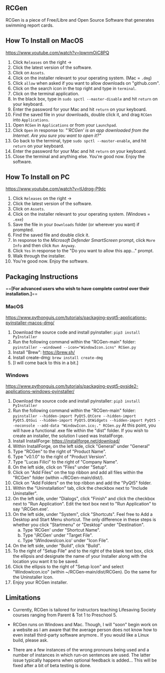 ## RCGen
RCGen is a piece of Free/Libre and Open Source Software that generates swimming report cards.

## How To Install on MacOS
https://www.youtube.com/watch?v=IpwnmOiC8PQ
1. Click `Releases` on the right ->
2. Click the latest version of the software.
3. Click on `Assets`.
4. Click on the installer relevant to your operating system.
  (Mac = `.dmg`)
5. Click `allow` when asked if you want to allow downloads on "github.com".
6. Click on the search icon in the top right and type in `terminal`.
7. Click on the terminal application.
8. In the black box, type in `sudo spctl --master-disable` and hit `return` on your keyboard.
9. Enter the password for your Mac and hit `return` on your keyboard.
9. Find the saved file in your downloads, double click it, and drag `RCGen` into `Applications`.
10. Open `RCGen` in `Applications` or from your `Launchpad`.
11. Click `Open` in response to: _"'RCGen' is an app downloaded from the Internet. Are you sure you want to open it?"_
12. Go back to the terminal, type `sudo spctl --master-enable`, and hit `return` on your keyboard.
13. Enter the password for your Mac and hit `return` on your keyboard.
14. Close the terminal and anything else. You're good now. Enjoy the software.

## How To Install on PC
https://www.youtube.com/watch?v=tUdrqg-P9dc
1. Click `Releases` on the right ->
2. Click the latest version of the software.
3. Click on `Assets`.
4. Click on the installer relevant to your operating system.
  (Windows = `.exe`)
5. Save the file in your `Downloads` folder (or wherever you want) if prompted.
6. Find the saved file and double click it.
7. In response to the _Microsoft Defender SmartScreen_ prompt, click `More Info` and then click `Run Anyway`.
8. Click `Yes` in response to the "Do you want to allow this app..." prompt.
9. Walk through the installer.
10. You're good now. Enjoy the software.

## Packaging Instructions
==**[For advanced users who wish to have complete control over their installation.]**==

  ### MacOS
  https://www.pythonguis.com/tutorials/packaging-pyqt5-applications-pyinstaller-macos-dmg/
1. Download the source code and install pyinstaller:
  `pip3 install PyInstaller`
2. Run the following command within the "RCGen-main" folder:
  `pyinstaller --windowed --icon="WindowIcon.icns" RCGen.py`
3. Install "Brew": https://brew.sh/
4. Install create-dmg:
`brew install create-dmg`
5. [I will come back to this in a bit.]

  ### Windows
  https://www.pythonguis.com/tutorials/packaging-pyqt5-pyside2-applications-windows-pyinstaller/
1. Download the source code and install pyinstaller:
  `pip3 install PyInstaller`
2. Run the following command within the "RCGen-main" folder:
  `pyinstaller --hidden-import PyQt5.QtCore --hidden-import PyQt5.QtGui --hidden-import PyQt5.QtWidgets --hidden-import PyQt5 --noconsole --add-data "WindowIcon.ico;." RCGen.py`
  At this point, you will have a functional .exe file within the "dist" folder.
  If you wish to create an installer, the solution I used was InstallForge.
3. Install InstallForge: https://installforge.net/download/
4. Within InstallForge, on the left side, click "General" under "General"
5. Type "RCGen" to the right of "Product Name".
6. Type "v0.1.0" to the right of "Product Version".
7. Type "Lucas Filici" to the right of "Company Name".
8. On the left side, click on "Files" under "Setup".
9. Click on "Add Files" on the top ribbon and add all files within the "RCGen" folder (within ~/RCGen-main/dist/).
10. Click on "Add Folders" on the top ribbon and add the "PyQt5" folder.
11. Within the "Uninstallation" tab, click the checkbox next to "Include Uninstaller".
12. On the left side, under "Dialogs", click "Finish" and click the checkbox next to "Run Application". Edit the text box next to "Run Application" to say '<InstallPath>\RCGen.exe'.
13. On the left side, under "System", click "Shortcuts". Feel free to Add a Desktop and Start Menu shortcut. The only difference in these steps is whether you click "Startmenu" or "Desktop" under "Destination".\
&nbsp;&nbsp;&nbsp;&nbsp;a. Type 'RCGen' under "Shortcut Name".\
&nbsp;&nbsp;&nbsp;&nbsp;b. Type '<InstallPath>\RCGen' under "Target File".\
&nbsp;&nbsp;&nbsp;&nbsp;c. Type '<InstallPath>\WindowsIcon.ico' under "Icon File".
15. On the left side, under "Build", click "Build".
16. To the right of "Setup File" and to the right of the blank text box, click the ellipsis and designate the name of your Installer along with the location you want it to be saved.
17. Click the ellipsis to the right of "Setup Icon" and select "WindowIcon.ico" (within ~/RCGen-main/dist/RCGen). Do the same for the Uninstaller Icon.
18. Enjoy your RCGen installer.

## Limitations

- Currently, RCGen is tailored for instructors teaching Lifesaving Society courses ranging from Parent & Tot 1 to Preschool 5.

- RCGen runs on Windows and Mac. Though, I will "soon" begin work on a website as I am aware that the average person does not know how to even install third-party software anymore.. If you would like a Linux build, please ask.

- There are a few instances of the wrong pronouns being used and a number of instances in which run-on sentences are used. The latter issue typically happens when optional feedback is added... This will be fixed after a bit of beta testing is done.
